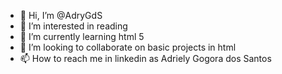 - 👋 Hi, I’m @AdryGdS
- 👀 I’m interested in reading
- 🌱 I’m currently learning html 5
- 💞️ I’m looking to collaborate on basic projects in html
- 📫 How to reach me in linkedin as Adriely Gogora dos Santos

<!---
AdryGdS/AdryGdS is a ✨ special ✨ repository because its `README.md` (this file) appears on your GitHub profile.
You can click the Preview link to take a look at your changes.
--->
